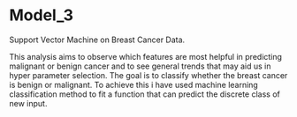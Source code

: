 # Model_3
Support Vector Machine on Breast Cancer Data.

This analysis aims to observe which features are most helpful in predicting malignant or benign cancer and to see general trends that may aid us in hyper parameter selection.
The goal is to classify whether the breast cancer is benign or malignant.
To achieve this i have used machine learning classification method to fit a function that can predict the discrete class of new input.
